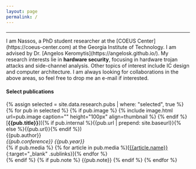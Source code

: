 ```yaml
---
layout: page
permalink: /
---
```


<h4></h4>
<hr>
I am Nassos, a PhD student researcher at the [COEUS Center](https://coeus-center.com) at the Georgia Institute of Technology.
I am advised by Dr. [Angelos Keromytis](https://angelosk.github.io/).
My research interests lie in <span class="underline"><b>hardware security</b></span>, focusing in hardware trojan attacks and side-channel analysis. Other topics of interest include IC design and computer architecture.
I am always looking for collaborations in the above areas, so feel free to drop me an e-mail if interested.

#### Select publications 

{% assign selected = site.data.research.pubs | where: "selected", true %}
{% for pub in selected %}
{% if pub.image %}
{% include image.html url=pub.image caption="" height="100px" align=thumbnail %}
{% endif %}
[**{{pub.title}}**]({% if pub.internal %}{{pub.url | prepend: site.baseurl}}{% else %}{{pub.url}}{% endif %})<br />
{{pub.author}}<br />
*{{pub.conference}}* *{{pub.year}}*
<br>
{% if pub.media %}&nbsp;{% for article in pub.media %}[[{{article.name}}]({{article.url}}){:target="_blank" .sublinks}]{% endfor %}<br>{% endif %}
{% if pub.note %} {{pub.note}}
{% endif %}
{% endfor %}
